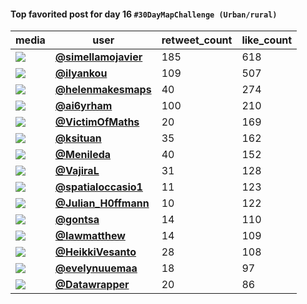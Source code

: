#### Top favorited post for day 16 `#30DayMapChallenge (Urban/rural)`
| media                                                            | user                                                                                   |   retweet_count |   like_count |
|------------------------------------------------------------------|----------------------------------------------------------------------------------------|-----------------|--------------|
| ![](https://pbs.twimg.com/media/FEU2bmTXwAgTCpc.jpg)             | **[@simellamojavier](https://twitter.com/simellamojavier/status/1460633504505544708)** |             185 |          618 |
| ![](https://pbs.twimg.com/media/FETqBg0XoAIOcj3.jpg)             | **[@ilyankou](https://twitter.com/ilyankou/status/1460551179948199943)**               |             109 |          507 |
| ![](https://pbs.twimg.com/media/FEUTfyXXoAUWLz3.jpg)             | **[@helenmakesmaps](https://twitter.com/helenmakesmaps/status/1460595435412803594)**   |              40 |          274 |
| ![](https://pbs.twimg.com/tweet_video_thumb/FEVk4XaVEAQAUmJ.jpg) | **[@ai6yrham](https://twitter.com/ai6yrham/status/1460684851011407873)**               |             100 |          210 |
| ![](https://pbs.twimg.com/media/FEVQJe4XwAMP2YQ.jpg)             | **[@VictimOfMaths](https://twitter.com/VictimOfMaths/status/1460662664271745029)**     |              20 |          169 |
| ![](https://pbs.twimg.com/media/FETNhF_XsAQT4p4.jpg)             | **[@ksituan](https://twitter.com/ksituan/status/1460636024665636870)**                 |              35 |          162 |
| ![](https://pbs.twimg.com/media/FEVei7KXEAYSRT6.jpg)             | **[@Menileda](https://twitter.com/Menileda/status/1460677774805512206)**               |              40 |          152 |
| ![](https://pbs.twimg.com/media/FEUvNx7akAEmhYH.jpg)             | **[@VajiraL](https://twitter.com/VajiraL/status/1460625601962790915)**                 |              31 |          128 |
| ![](https://pbs.twimg.com/media/FEV2qJiXIAUGWc-.jpg)             | **[@spatialoccasio1](https://twitter.com/spatialoccasio1/status/1460704985562370048)** |              11 |          123 |
| ![](https://pbs.twimg.com/media/FEVIIc_WYAEv-Le.jpg)             | **[@Julian_H0ffmann](https://twitter.com/Julian_H0ffmann/status/1460653745633738757)** |              10 |          122 |
| ![](https://pbs.twimg.com/media/FERzsszXsAAyo9C.jpg)             | **[@gontsa](https://twitter.com/gontsa/status/1460420042898776067)**                   |              14 |          110 |
| ![](https://pbs.twimg.com/media/FEWlgVfWQAAuzNW.jpg)             | **[@Iawmatthew](https://twitter.com/Iawmatthew/status/1460757120815620101)**           |              14 |          109 |
| ![](https://pbs.twimg.com/media/FEUzThEXoAIsN9x.jpg)             | **[@HeikkiVesanto](https://twitter.com/HeikkiVesanto/status/1460630214669701133)**     |              28 |          108 |
| ![](https://pbs.twimg.com/tweet_video_thumb/FETLea3WUAI1Lu1.jpg) | **[@evelynuuemaa](https://twitter.com/evelynuuemaa/status/1460515954308354049)**       |              18 |           97 |
| ![](https://pbs.twimg.com/media/FEVBHAYWUAMlGtw.jpg)             | **[@Datawrapper](https://twitter.com/Datawrapper/status/1460645247109767173)**         |              20 |           86 |
 
